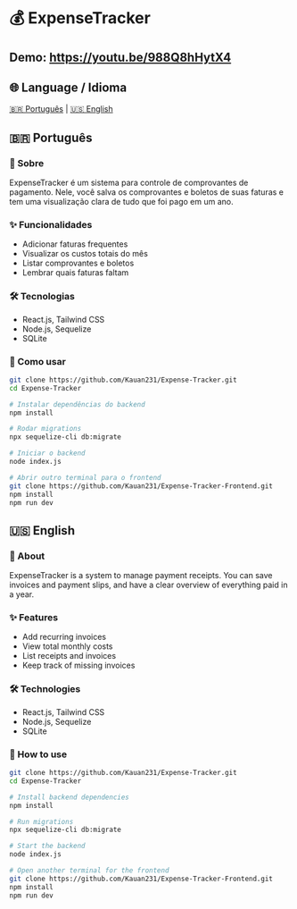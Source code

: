 # 💰 ExpenseTracker

## Demo: https://youtu.be/988Q8hHytX4

## 🌐 Language / Idioma

<p>
<a href="#portugues">🇧🇷 Português</a> | <a href="#english">🇺🇸 English</a>
</p>

## 🇧🇷 Português <a name="portugues"></a>

### 📌 Sobre
ExpenseTracker é um sistema para controle de comprovantes de pagamento. Nele, você salva os comprovantes e boletos de suas faturas e tem uma visualização clara de tudo que foi pago em um ano.

### ✨ Funcionalidades
- Adicionar faturas frequentes  
- Visualizar os custos totais do mês  
- Listar comprovantes e boletos  
- Lembrar quais faturas faltam  

### 🛠 Tecnologias
- React.js, Tailwind CSS  
- Node.js, Sequelize  
- SQLite  

### 🚀 Como usar
```bash
git clone https://github.com/Kauan231/Expense-Tracker.git
cd Expense-Tracker

# Instalar dependências do backend
npm install

# Rodar migrations
npx sequelize-cli db:migrate

# Iniciar o backend
node index.js

# Abrir outro terminal para o frontend
git clone https://github.com/Kauan231/Expense-Tracker-Frontend.git
npm install
npm run dev
````

## 🇺🇸 English <a name="english"></a>

### 📌 About

ExpenseTracker is a system to manage payment receipts. You can save invoices and payment slips, and have a clear overview of everything paid in a year.

### ✨ Features

* Add recurring invoices
* View total monthly costs
* List receipts and invoices
* Keep track of missing invoices

### 🛠 Technologies

* React.js, Tailwind CSS
* Node.js, Sequelize
* SQLite

### 🚀 How to use

```bash
git clone https://github.com/Kauan231/Expense-Tracker.git
cd Expense-Tracker

# Install backend dependencies
npm install

# Run migrations
npx sequelize-cli db:migrate

# Start the backend
node index.js

# Open another terminal for the frontend
git clone https://github.com/Kauan231/Expense-Tracker-Frontend.git
npm install
npm run dev
```
